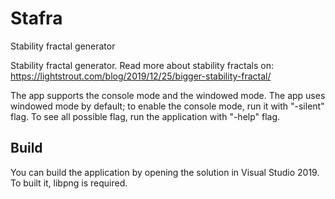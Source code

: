 # Stafra
Stability fractal generator

Stability fractal generator. Read more about stability fractals on: https://lightstrout.com/blog/2019/12/25/bigger-stability-fractal/

The app supports the console mode and the windowed mode. The app uses windowed mode by default; to enable the console mode, run it with "-silent" flag. To see all possible flag, run the application with "-help" flag.

## Build

You can build the application by opening the solution in Visual Studio 2019. To built it, libpng is required. 
